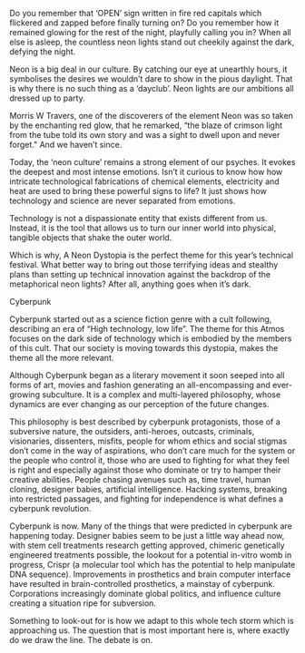 
Do you remember that ‘OPEN’ sign written in fire red capitals which
flickered and zapped before finally turning on? Do you remember how it
remained glowing for the rest of the night, playfully calling you in?
When all else is asleep, the countless neon lights stand out cheekily
against the dark, defying the night.


Neon is a big deal in our culture. By catching our eye at unearthly
hours, it symbolises the desires we wouldn’t dare to show in the pious
daylight. That is why there is no such thing as a ‘dayclub’. Neon lights
 are our ambitions all dressed up to party.


Morris W Travers, one of the discoverers of the element Neon was so
taken by the enchanting red glow, that he remarked, “the blaze of
crimson light from the tube told its own story and was a sight to dwell
upon and never forget." And we haven’t since.


Today, the ‘neon culture’ remains a strong element of our psyches. It
 evokes the deepest and most intense emotions. Isn’t it curious to know
how how intricate technological fabrications of chemical elements,
electricity and heat are used to bring these powerful signs to life? It
just shows how technology and science are never separated from emotions.


Technology is not a dispassionate entity that exists different from
us. Instead, it is the tool that allows us to turn our inner world into
physical, tangible objects that shake the outer world.


Which is why, A Neon Dystopia is the perfect theme for this year’s
technical festival. What better way to bring out those terrifying ideas
and stealthy plans than setting up technical innovation against the
backdrop of the metaphorical neon lights? After all, anything goes when
it’s dark.





Cyberpunk


Cyberpunk started out as a science fiction genre with a cult
following, describing an era of  “High technology, low life”. The theme
for this Atmos focuses on the dark side of technology which is embodied
by the members of this cult. That our society is moving towards this
dystopia, makes the theme all the more relevant.


Although Cyberpunk began as a literary movement it soon seeped into
all forms of art, movies and fashion generating an all-encompassing and
ever-growing subculture. It is a complex and multi-layered philosophy,
whose dynamics are ever changing as our perception of the future
changes.


This philosophy is best described by cyberpunk protagonists, those of
 a subversive nature, the outsiders, anti-heroes, outcasts, criminals,
visionaries, dissenters, misfits, people for whom ethics and social
stigmas don’t come in the way of aspirations, who don’t care much for
the system or the people who control it, those who are used to fighting
for what they feel is right and especially against those who dominate or
 try to hamper their creative abilities. People chasing avenues such as,
 time travel, human cloning, designer babies, artificial intelligence.
Hacking systems, breaking into restricted passages, and fighting for
independence is what defines a cyberpunk revolution.


Cyberpunk is now. Many of the things that were predicted in cyberpunk
 are happening today. Designer babies seem to be just a little way ahead
 now, with stem cell treatments research getting approved, chimeric
genetically engineered treatments possible, the lookout for a potential
in-vitro womb in progress, Crispr (a molecular tool which has the
potential to help manipulate DNA sequence). Improvements in prosthetics
and brain computer interface have resulted in brain-controlled
prosthetics, a mainstay of cyberpunk. Corporations increasingly dominate
 global politics, and influence culture creating a situation ripe for
subversion.


Something to look-out for is how we adapt to this whole tech storm
which is approaching us. The question that is most important here is,
where exactly do we draw the line. The debate is on.

